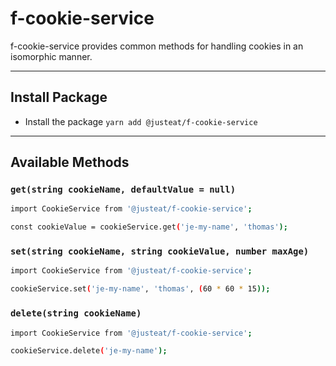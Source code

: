 # f-cookie-service
f-cookie-service provides common methods for handling cookies in an isomorphic manner.

<hr>

## Install Package
- Install the package `yarn add @justeat/f-cookie-service`

<hr>

## Available Methods
### `get(string cookieName, defaultValue = null)`
``` bash
import CookieService from '@justeat/f-cookie-service';

const cookieValue = cookieService.get('je-my-name', 'thomas');
```

### `set(string cookieName, string cookieValue, number maxAge)`
``` bash
import CookieService from '@justeat/f-cookie-service';

cookieService.set('je-my-name', 'thomas', (60 * 60 * 15));
```

### `delete(string cookieName)`
``` bash
import CookieService from '@justeat/f-cookie-service';

cookieService.delete('je-my-name');
```
